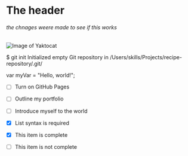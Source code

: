#  <h1> The header
###### the chnages weere made to see if this works 

![Image of Yaktocat](https://octodex.github.com/images/yaktocat.png)

$ git init
Initialized empty Git repository in /Users/skills/Projects/recipe-repository/.git/

var myVar = "Hello, world!";


- [ ] Turn on GitHub Pages
- [ ] Outline my portfolio
- [ ] Introduce myself to the world



- [x] List syntax is required
- [x] This item is complete
- [ ] This item is not complete
